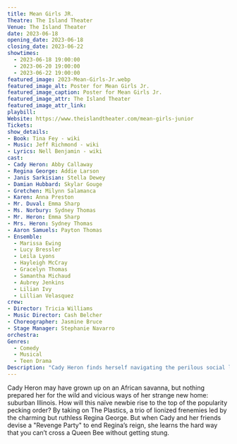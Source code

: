 ```yaml
---
title: Mean Girls JR.
Theatre: The Island Theater
Venue: The Island Theater
date: 2023-06-18
opening_date: 2023-06-18
closing_date: 2023-06-22
showtimes:
  - 2023-06-18 19:00:00
  - 2023-06-20 19:00:00
  - 2023-06-22 19:00:00
featured_image: 2023-Mean-Girls-Jr.webp
featured_image_alt: Poster for Mean Girls Jr.
featured_image_caption: Poster for Mean Girls Jr.
featured_image_attr: The Island Theater
featured_image_attr_link: 
playbill:
Website: https://www.theislandtheater.com/mean-girls-junior
Tickets: 
show_details: 
- Book: Tina Fey - wiki
- Music: Jeff Richmond - wiki
- Lyrics: Nell Benjamin - wiki
cast:
- Cady Heron: Abby Callaway
- Regina George: Addie Larson
- Janis Sarkisian: Stella Dewey
- Damian Hubbard: Skylar Gouge
- Gretchen: Milynn Salamanca
- Karen: Anna Preston
- Mr. Duval: Emma Sharp
- Ms. Norbury: Sydney Thomas
- Mr. Heron: Emma Sharp
- Mrs. Heron: Sydney Thomas
- Aaron Samuels: Payton Thomas
- Ensemble:
  - Marissa Ewing
  - Lucy Bressler 
  - Leila Lyons
  - Hayleigh McCray
  - Gracelyn Thomas
  - Samantha Michaud
  - Aubrey Jenkins
  - Lilian Ivy
  - Lillian Velasquez
crew:
- Director: Tricia Williams 
- Music Director: Cash Belcher 
- Choreographer: Jasmine Bruce 
- Stage Manager: Stephanie Navarro
orchestra:
Genres:
  - Comedy
  - Musical
  - Teen Drama
Description: "Cady Heron finds herself navigating the perilous social labyrinth of American high school when she moves from Africa. Armed with wit and advice from her new friends, she takes on The Plastics, the A-list queen bees."
---
```

Cady Heron may have grown up on an African savanna, but nothing prepared her for the wild and vicious ways of her strange new home: suburban Illinois. How will this naïve newbie rise to the top of the popularity pecking order? By taking on The Plastics, a trio of lionized frenemies led by the charming but ruthless Regina George. But when Cady and her friends devise a "Revenge Party" to end Regina’s reign, she learns the hard way that you can’t cross a Queen Bee without getting stung.